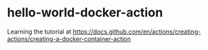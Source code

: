 # hello-world-docker-action
Learning the tutorial at https://docs.github.com/en/actions/creating-actions/creating-a-docker-container-action

